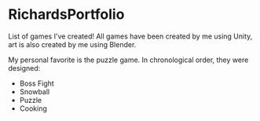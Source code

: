# RichardsPortfolio
 List of games I've created! All games have been created by me using Unity, art is also created by me using Blender.


My personal favorite is the puzzle game. In chronological order, they were designed:
 - Boss Fight
 - Snowball
 - Puzzle
 - Cooking
